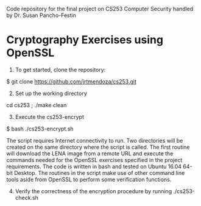 Code repository for the final project on CS253 Computer Security handled by Dr. Susan Pancho-Festin

# Cryptography Exercises using OpenSSL 
1. To get started, clone the repository: 

$ git clone https://github.com/jrtmendoza/cs253.git

2. Set up the working directory

cd cs253 ; ./make clean

3. Execute the cs253-encrypt
 
$ bash ./cs253-encrypt.sh

The script requires Internet connectivity to run. Two directories will be created on the same directory where the script is called. The first routine will download the LENA image from a remote URL and execute the commands needed for the OpenSSL exercises specified in the project requirements.  The code is written in bash and tested on Ubuntu 16.04 64-bit Desktop. The routines in the script make use of other command line tools aside from OpenSSL to perform some verification functions. 

4. Verify the correctness of the encryption procedure by running ./cs253-check.sh
